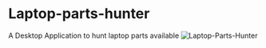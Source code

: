 # Laptop-parts-hunter
A Desktop Application to hunt laptop parts available
![Laptop-Parts-Hunter](https://github.com/Arsal2000/Laptop-parts-hunter/assets/45012260/0db90a9b-1cf0-4b53-bb22-3c6598a623bb)
